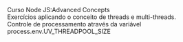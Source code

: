 Curso Node JS:Advanced Concepts<br/>
Exercícios aplicando o conceito de threads e multi-threads.<br/>
Controle de processamento através da variável process.env.UV_THREADPOOL_SIZE<br/>
